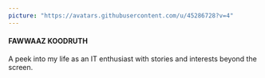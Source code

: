 ```yaml
---
picture: "https://avatars.githubusercontent.com/u/45286728?v=4"
---
```


#### FAWWAAZ KOODRUTH
A peek into my life as an IT enthusiast with stories and interests beyond the screen.